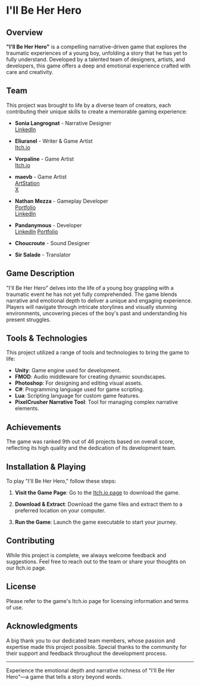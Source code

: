 # I'll Be Her Hero

## Overview

**"I'll Be Her Hero"** is a compelling narrative-driven game that explores the traumatic experiences of a young boy, unfolding a story that he has yet to fully understand. Developed by a talented team of designers, artists, and developers, this game offers a deep and emotional experience crafted with care and creativity.

## Team

This project was brought to life by a diverse team of creators, each contributing their unique skills to create a memorable gaming experience:

- **Sonia Langrognat** - Narrative Designer  
  [LinkedIn](https://www.linkedin.com/in/sonia-langrognat-215258a8/)

- **Eliuranel** - Writer & Game Artist  
  [Itch.io](https://eliuranel.itch.io/)

- **Vorpaline** - Game Artist  
  [Itch.io](https://vorpaline.itch.io/)

- **maevb** - Game Artist  
  [ArtStation](https://www.artstation.com/maevb_art)  
  [X](https://x.com/maevb_art)

- **Nathan Mezza** - Gameplay Developer  
  [Portfolio](https://nathan-mezza-gamedev.framer.ai/)  
  [LinkedIn](https://www.linkedin.com/in/nathan-mezza/)

- **Pandanymous** - Developer  
  [LinkedIn](https://www.linkedin.com/in/simon-kircher/)
  [Portfolio](https://simonkircher9.wixsite.com/portfolio)

- **Choucroute** - Sound Designer

- **Sir Salade** - Translator

## Game Description

"I'll Be Her Hero" delves into the life of a young boy grappling with a traumatic event he has not yet fully comprehended. The game blends narrative and emotional depth to deliver a unique and engaging experience. Players will navigate through intricate storylines and visually stunning environments, uncovering pieces of the boy's past and understanding his present struggles.

## Tools & Technologies

This project utilized a range of tools and technologies to bring the game to life:

- **Unity**: Game engine used for development.
- **FMOD**: Audio middleware for creating dynamic soundscapes.
- **Photoshop**: For designing and editing visual assets.
- **C#**: Programming language used for game scripting.
- **Lua**: Scripting language for custom game features.
- **PixelCrusher Narrative Tool**: Tool for managing complex narrative elements.

## Achievements

The game was ranked 9th out of 46 projects based on overall score, reflecting its high quality and the dedication of its development team.

## Installation & Playing

To play "I'll Be Her Hero," follow these steps:

1. **Visit the Game Page**:
   Go to the [Itch.io page](https://pandanymous.itch.io/illbeherhero) to download the game.

2. **Download & Extract**:
   Download the game files and extract them to a preferred location on your computer.

3. **Run the Game**:
   Launch the game executable to start your journey.

## Contributing

While this project is complete, we always welcome feedback and suggestions. Feel free to reach out to the team or share your thoughts on our Itch.io page.

## License

Please refer to the game's Itch.io page for licensing information and terms of use.

## Acknowledgments

A big thank you to our dedicated team members, whose passion and expertise made this project possible. Special thanks to the community for their support and feedback throughout the development process.

---

Experience the emotional depth and narrative richness of "I'll Be Her Hero"—a game that tells a story beyond words.
